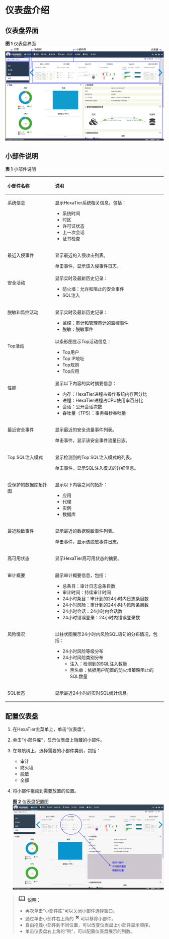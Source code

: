 # 仪表盘介绍<a name="ZH-CN_TOPIC_0111166476"></a>

## 仪表盘界面<a name="zh-cn_topic_0110574904_sfb294c93ecff488c9ca9bf16fb2a5afa"></a>

**图 1**  仪表盘界面<a name="zh-cn_topic_0110574904_fig14547152973710"></a>  
![](figures/仪表盘界面.png "仪表盘界面")

## 小部件说明<a name="zh-cn_topic_0110574904_s7ba7c5bb77ab443baf8308157d79d423"></a>

**表 1**  小部件说明

<a name="zh-cn_topic_0110574904_tba36bbcb859248edaab51db22e9269f9"></a>
<table><thead align="left"><tr id="zh-cn_topic_0110574904_r3b3a48914e4447d68160d87b95536d91"><th class="cellrowborder" valign="top" width="30%" id="mcps1.2.3.1.1"><p id="zh-cn_topic_0110574904_a3c28cf51b886496282425f8339d60bf2"><a name="zh-cn_topic_0110574904_a3c28cf51b886496282425f8339d60bf2"></a><a name="zh-cn_topic_0110574904_a3c28cf51b886496282425f8339d60bf2"></a>小部件名称</p>
</th>
<th class="cellrowborder" valign="top" width="70%" id="mcps1.2.3.1.2"><p id="zh-cn_topic_0110574904_a3deeb79bcc4f4fad99ac030f443d40f8"><a name="zh-cn_topic_0110574904_a3deeb79bcc4f4fad99ac030f443d40f8"></a><a name="zh-cn_topic_0110574904_a3deeb79bcc4f4fad99ac030f443d40f8"></a>说明</p>
</th>
</tr>
</thead>
<tbody><tr id="zh-cn_topic_0110574904_rdfa1d016abef41119da3336a927637a0"><td class="cellrowborder" valign="top" width="30%" headers="mcps1.2.3.1.1 "><p id="zh-cn_topic_0110574904_a2fe42a1a991d42c5888b6da660e56f26"><a name="zh-cn_topic_0110574904_a2fe42a1a991d42c5888b6da660e56f26"></a><a name="zh-cn_topic_0110574904_a2fe42a1a991d42c5888b6da660e56f26"></a>系统信息</p>
</td>
<td class="cellrowborder" valign="top" width="70%" headers="mcps1.2.3.1.2 "><p id="zh-cn_topic_0110574904_a8fd8ae92f84c41d6a39cf2c0f0361bd0"><a name="zh-cn_topic_0110574904_a8fd8ae92f84c41d6a39cf2c0f0361bd0"></a><a name="zh-cn_topic_0110574904_a8fd8ae92f84c41d6a39cf2c0f0361bd0"></a>显示HexaTier系统相关信息，包括：</p>
<a name="zh-cn_topic_0110574904_u0c775188d6b54c54af789977e197ff4f"></a><a name="zh-cn_topic_0110574904_u0c775188d6b54c54af789977e197ff4f"></a><ul id="zh-cn_topic_0110574904_u0c775188d6b54c54af789977e197ff4f"><li>系统时间</li><li>时区</li><li>许可证状态</li><li>上一次会话</li><li>证书检查</li></ul>
</td>
</tr>
<tr id="zh-cn_topic_0110574904_r7f0d968684c94816a171e421b4b7c83f"><td class="cellrowborder" valign="top" width="30%" headers="mcps1.2.3.1.1 "><p id="zh-cn_topic_0110574904_aef9cb098a2464e129e41debcb8ceb6ad"><a name="zh-cn_topic_0110574904_aef9cb098a2464e129e41debcb8ceb6ad"></a><a name="zh-cn_topic_0110574904_aef9cb098a2464e129e41debcb8ceb6ad"></a>最近入侵事件</p>
</td>
<td class="cellrowborder" valign="top" width="70%" headers="mcps1.2.3.1.2 "><p id="zh-cn_topic_0110574904_a2b8872755baa426196f49ff2968b2341"><a name="zh-cn_topic_0110574904_a2b8872755baa426196f49ff2968b2341"></a><a name="zh-cn_topic_0110574904_a2b8872755baa426196f49ff2968b2341"></a>显示最近的入侵攻击列表。</p>
<p id="zh-cn_topic_0110574904_zh-cn_topic_0076429804_p45632411286"><a name="zh-cn_topic_0110574904_zh-cn_topic_0076429804_p45632411286"></a><a name="zh-cn_topic_0110574904_zh-cn_topic_0076429804_p45632411286"></a>单击事件，显示该入侵事件日志。</p>
</td>
</tr>
<tr id="zh-cn_topic_0110574904_r3e06e8de545b4664abe429bd25e61f2c"><td class="cellrowborder" valign="top" width="30%" headers="mcps1.2.3.1.1 "><p id="zh-cn_topic_0110574904_a441014715e244a308f3018a3ed091dd8"><a name="zh-cn_topic_0110574904_a441014715e244a308f3018a3ed091dd8"></a><a name="zh-cn_topic_0110574904_a441014715e244a308f3018a3ed091dd8"></a>安全活动</p>
</td>
<td class="cellrowborder" valign="top" width="70%" headers="mcps1.2.3.1.2 "><div class="p" id="zh-cn_topic_0110574904_a1702b8109ff846878f1af184cc434cbf"><a name="zh-cn_topic_0110574904_a1702b8109ff846878f1af184cc434cbf"></a><a name="zh-cn_topic_0110574904_a1702b8109ff846878f1af184cc434cbf"></a>显示实时及最新历史记录：<a name="zh-cn_topic_0110574904_u1b7b4d2332884549b68efcb0606e050b"></a><a name="zh-cn_topic_0110574904_u1b7b4d2332884549b68efcb0606e050b"></a><ul id="zh-cn_topic_0110574904_u1b7b4d2332884549b68efcb0606e050b"><li>防火墙：允许和阻止的安全事件</li><li>SQL注入</li></ul>
</div>
</td>
</tr>
<tr id="zh-cn_topic_0110574904_row128401546192818"><td class="cellrowborder" valign="top" width="30%" headers="mcps1.2.3.1.1 "><p id="zh-cn_topic_0110574904_p20840446182818"><a name="zh-cn_topic_0110574904_p20840446182818"></a><a name="zh-cn_topic_0110574904_p20840446182818"></a>脱敏和监控活动</p>
</td>
<td class="cellrowborder" valign="top" width="70%" headers="mcps1.2.3.1.2 "><p id="zh-cn_topic_0110574904_p17840164616287"><a name="zh-cn_topic_0110574904_p17840164616287"></a><a name="zh-cn_topic_0110574904_p17840164616287"></a>显示实时及最新历史记录：</p>
<a name="zh-cn_topic_0110574904_ul349615583289"></a><a name="zh-cn_topic_0110574904_ul349615583289"></a><ul id="zh-cn_topic_0110574904_ul349615583289"><li>监控：审计和管理审计的监控事件</li><li>脱敏：脱敏事件</li></ul>
</td>
</tr>
<tr id="zh-cn_topic_0110574904_r7e812c55042444978ce57eab3dc0d63b"><td class="cellrowborder" valign="top" width="30%" headers="mcps1.2.3.1.1 "><p id="zh-cn_topic_0110574904_adb560afabf73426198c2230c6cfc923b"><a name="zh-cn_topic_0110574904_adb560afabf73426198c2230c6cfc923b"></a><a name="zh-cn_topic_0110574904_adb560afabf73426198c2230c6cfc923b"></a>Top活动</p>
</td>
<td class="cellrowborder" valign="top" width="70%" headers="mcps1.2.3.1.2 "><div class="p" id="zh-cn_topic_0110574904_a30318ccd3c454bf7bd47d327b0e820be"><a name="zh-cn_topic_0110574904_a30318ccd3c454bf7bd47d327b0e820be"></a><a name="zh-cn_topic_0110574904_a30318ccd3c454bf7bd47d327b0e820be"></a>以条形图显示Top活动信息：<a name="zh-cn_topic_0110574904_ud0c3845887f04909b38c3ef539094b0e"></a><a name="zh-cn_topic_0110574904_ud0c3845887f04909b38c3ef539094b0e"></a><ul id="zh-cn_topic_0110574904_ud0c3845887f04909b38c3ef539094b0e"><li>Top用户</li><li>Top IP地址</li><li>Top规则</li><li>Top应用</li></ul>
</div>
</td>
</tr>
<tr id="zh-cn_topic_0110574904_rc850b81251e240f9b16f40704abc2fb7"><td class="cellrowborder" valign="top" width="30%" headers="mcps1.2.3.1.1 "><p id="zh-cn_topic_0110574904_zh-cn_topic_0076429804_p145214594294"><a name="zh-cn_topic_0110574904_zh-cn_topic_0076429804_p145214594294"></a><a name="zh-cn_topic_0110574904_zh-cn_topic_0076429804_p145214594294"></a>性能</p>
</td>
<td class="cellrowborder" valign="top" width="70%" headers="mcps1.2.3.1.2 "><div class="p" id="zh-cn_topic_0110574904_ae42f297f93ae4e3f879b444cea9795a6"><a name="zh-cn_topic_0110574904_ae42f297f93ae4e3f879b444cea9795a6"></a><a name="zh-cn_topic_0110574904_ae42f297f93ae4e3f879b444cea9795a6"></a>显示以下内容的实时摘要信息：<a name="zh-cn_topic_0110574904_ua16d600badcd4fb6a5ccd4b96ca9268d"></a><a name="zh-cn_topic_0110574904_ua16d600badcd4fb6a5ccd4b96ca9268d"></a><ul id="zh-cn_topic_0110574904_ua16d600badcd4fb6a5ccd4b96ca9268d"><li>内存：HexaTier进程占操作系统内存百分比</li><li>进程：HexaTier进程占CPU使用率百分比</li><li>会话：公开会话次数</li><li>吞吐量（TPS）：事务每秒吞吐量</li></ul>
</div>
</td>
</tr>
<tr id="zh-cn_topic_0110574904_r17219a1a35224b0daaa7d5619b50a87f"><td class="cellrowborder" valign="top" width="30%" headers="mcps1.2.3.1.1 "><p id="zh-cn_topic_0110574904_afe294548126a46ad9d4f4c0256021daf"><a name="zh-cn_topic_0110574904_afe294548126a46ad9d4f4c0256021daf"></a><a name="zh-cn_topic_0110574904_afe294548126a46ad9d4f4c0256021daf"></a>最近安全事件</p>
</td>
<td class="cellrowborder" valign="top" width="70%" headers="mcps1.2.3.1.2 "><p id="zh-cn_topic_0110574904_a10e261a291d64894b9f7324b4e21250d"><a name="zh-cn_topic_0110574904_a10e261a291d64894b9f7324b4e21250d"></a><a name="zh-cn_topic_0110574904_a10e261a291d64894b9f7324b4e21250d"></a>显示最近的安全流量事件列表。</p>
<p id="zh-cn_topic_0110574904_ab178e2d6315840dca8ef0070611abeef"><a name="zh-cn_topic_0110574904_ab178e2d6315840dca8ef0070611abeef"></a><a name="zh-cn_topic_0110574904_ab178e2d6315840dca8ef0070611abeef"></a>单击事件，显示该安全事件流量日志。</p>
</td>
</tr>
<tr id="zh-cn_topic_0110574904_rcd225c4c14084afb9d43ee13b665c6cc"><td class="cellrowborder" valign="top" width="30%" headers="mcps1.2.3.1.1 "><p id="zh-cn_topic_0110574904_a11e02894e0744cf48d03d81dd185b7bf"><a name="zh-cn_topic_0110574904_a11e02894e0744cf48d03d81dd185b7bf"></a><a name="zh-cn_topic_0110574904_a11e02894e0744cf48d03d81dd185b7bf"></a>Top SQL注入模式</p>
</td>
<td class="cellrowborder" valign="top" width="70%" headers="mcps1.2.3.1.2 "><p id="zh-cn_topic_0110574904_a17b84a433bc945bd81a0889663c1e7f5"><a name="zh-cn_topic_0110574904_a17b84a433bc945bd81a0889663c1e7f5"></a><a name="zh-cn_topic_0110574904_a17b84a433bc945bd81a0889663c1e7f5"></a>显示检测到的Top SQL注入模式的列表。</p>
<p id="zh-cn_topic_0110574904_a5657ebf2cde34baabbedb9d4be583e5c"><a name="zh-cn_topic_0110574904_a5657ebf2cde34baabbedb9d4be583e5c"></a><a name="zh-cn_topic_0110574904_a5657ebf2cde34baabbedb9d4be583e5c"></a>单击事件，显示SQL注入模式的详细信息。</p>
</td>
</tr>
<tr id="zh-cn_topic_0110574904_rd10d412cb8cd4885bb388f05884aa158"><td class="cellrowborder" valign="top" width="30%" headers="mcps1.2.3.1.1 "><p id="zh-cn_topic_0110574904_ae165c21739ae44b0adf321702cd32e32"><a name="zh-cn_topic_0110574904_ae165c21739ae44b0adf321702cd32e32"></a><a name="zh-cn_topic_0110574904_ae165c21739ae44b0adf321702cd32e32"></a>受保护的数据库拓扑图</p>
</td>
<td class="cellrowborder" valign="top" width="70%" headers="mcps1.2.3.1.2 "><p id="zh-cn_topic_0110574904_a4775a3d1fb5c4bfe86b763b2992b4f18"><a name="zh-cn_topic_0110574904_a4775a3d1fb5c4bfe86b763b2992b4f18"></a><a name="zh-cn_topic_0110574904_a4775a3d1fb5c4bfe86b763b2992b4f18"></a>显示以下内容之间的拓扑：</p>
<a name="zh-cn_topic_0110574904_u96c7146f704d42c289fe4ac59bd73560"></a><a name="zh-cn_topic_0110574904_u96c7146f704d42c289fe4ac59bd73560"></a><ul id="zh-cn_topic_0110574904_u96c7146f704d42c289fe4ac59bd73560"><li>应用</li><li>代理</li><li>实例</li><li>数据库</li></ul>
</td>
</tr>
<tr id="zh-cn_topic_0110574904_r5d0fb26222364c0c857f2e5905c5a870"><td class="cellrowborder" valign="top" width="30%" headers="mcps1.2.3.1.1 "><p id="zh-cn_topic_0110574904_a2d044e59e4eb45a597800b0e4ec49ec6"><a name="zh-cn_topic_0110574904_a2d044e59e4eb45a597800b0e4ec49ec6"></a><a name="zh-cn_topic_0110574904_a2d044e59e4eb45a597800b0e4ec49ec6"></a>最近脱敏事件</p>
</td>
<td class="cellrowborder" valign="top" width="70%" headers="mcps1.2.3.1.2 "><p id="zh-cn_topic_0110574904_a117fc5153a564ebca3e4f2f42d04b5d9"><a name="zh-cn_topic_0110574904_a117fc5153a564ebca3e4f2f42d04b5d9"></a><a name="zh-cn_topic_0110574904_a117fc5153a564ebca3e4f2f42d04b5d9"></a>显示最近的数据脱敏事件列表。</p>
<p id="zh-cn_topic_0110574904_a994ff0594ef04a04b8d31f68365b7b25"><a name="zh-cn_topic_0110574904_a994ff0594ef04a04b8d31f68365b7b25"></a><a name="zh-cn_topic_0110574904_a994ff0594ef04a04b8d31f68365b7b25"></a>单击事件，显示该脱敏事件日志。</p>
</td>
</tr>
<tr id="zh-cn_topic_0110574904_r4e0835f6f0eb4778b20d788a294a5a9e"><td class="cellrowborder" valign="top" width="30%" headers="mcps1.2.3.1.1 "><p id="zh-cn_topic_0110574904_a5d05497dbb8c402fb4176b16f2069605"><a name="zh-cn_topic_0110574904_a5d05497dbb8c402fb4176b16f2069605"></a><a name="zh-cn_topic_0110574904_a5d05497dbb8c402fb4176b16f2069605"></a>高可用状态</p>
</td>
<td class="cellrowborder" valign="top" width="70%" headers="mcps1.2.3.1.2 "><p id="zh-cn_topic_0110574904_a0c772a815447401fb8983438d90dab12"><a name="zh-cn_topic_0110574904_a0c772a815447401fb8983438d90dab12"></a><a name="zh-cn_topic_0110574904_a0c772a815447401fb8983438d90dab12"></a>显示HexaTier高可用状态的摘要。</p>
</td>
</tr>
<tr id="zh-cn_topic_0110574904_row17842183151111"><td class="cellrowborder" valign="top" width="30%" headers="mcps1.2.3.1.1 "><p id="zh-cn_topic_0110574904_p584253101112"><a name="zh-cn_topic_0110574904_p584253101112"></a><a name="zh-cn_topic_0110574904_p584253101112"></a>审计概要</p>
</td>
<td class="cellrowborder" valign="top" width="70%" headers="mcps1.2.3.1.2 "><p id="zh-cn_topic_0110574904_p1184263111118"><a name="zh-cn_topic_0110574904_p1184263111118"></a><a name="zh-cn_topic_0110574904_p1184263111118"></a>展示审计概要信息，包括：</p>
<a name="zh-cn_topic_0110574904_ul880611419486"></a><a name="zh-cn_topic_0110574904_ul880611419486"></a><ul id="zh-cn_topic_0110574904_ul880611419486"><li>总条目：审计日志总条目数</li><li>审计时间：持续审计时间</li><li>24小时条目：审计到的24小时内日志条目数</li><li>24小时风险：审计到的24小时内风险条目数</li><li>24小时会话：24小时内会话数</li><li>24小时错误登录：24小时内错误登录数</li></ul>
</td>
</tr>
<tr id="zh-cn_topic_0110574904_row14141132151113"><td class="cellrowborder" valign="top" width="30%" headers="mcps1.2.3.1.1 "><p id="zh-cn_topic_0110574904_p1614143218119"><a name="zh-cn_topic_0110574904_p1614143218119"></a><a name="zh-cn_topic_0110574904_p1614143218119"></a>风险情况</p>
</td>
<td class="cellrowborder" valign="top" width="70%" headers="mcps1.2.3.1.2 "><p id="zh-cn_topic_0110574904_p2146327116"><a name="zh-cn_topic_0110574904_p2146327116"></a><a name="zh-cn_topic_0110574904_p2146327116"></a>以柱状图展示24小时内风险SQL语句的分布情况，包括：</p>
<a name="zh-cn_topic_0110574904_ul1125911268505"></a><a name="zh-cn_topic_0110574904_ul1125911268505"></a><ul id="zh-cn_topic_0110574904_ul1125911268505"><li>24小时风险等级分布</li><li>24小时风险类别分布<a name="zh-cn_topic_0110574904_ul117002914519"></a><a name="zh-cn_topic_0110574904_ul117002914519"></a><ul id="zh-cn_topic_0110574904_ul117002914519"><li>注入：检测到的SQL注入数量</li><li>黑名单：依据用户配置的防火墙策略阻止的SQL数量</li></ul>
</li></ul>
</td>
</tr>
<tr id="zh-cn_topic_0110574904_row1824816325119"><td class="cellrowborder" valign="top" width="30%" headers="mcps1.2.3.1.1 "><p id="zh-cn_topic_0110574904_p7248832131116"><a name="zh-cn_topic_0110574904_p7248832131116"></a><a name="zh-cn_topic_0110574904_p7248832131116"></a>SQL状态</p>
</td>
<td class="cellrowborder" valign="top" width="70%" headers="mcps1.2.3.1.2 "><p id="zh-cn_topic_0110574904_p15248132111111"><a name="zh-cn_topic_0110574904_p15248132111111"></a><a name="zh-cn_topic_0110574904_p15248132111111"></a>显示最近24小时的实时SQL统计信息。</p>
</td>
</tr>
</tbody>
</table>

## 配置仪表盘<a name="zh-cn_topic_0110574904_section4310112219319"></a>

1.  在HexaTier主菜单上，单击“仪表盘“。
2.  单击“小部件库“，显示仪表盘上隐藏的小部件。
3.  在导航树上，选择需要的小部件类别，包括：
    -   审计
    -   防火墙
    -   脱敏
    -   全部

4.  将小部件拖动到需要放置的位置。

    **图 2**  仪表盘配置图<a name="zh-cn_topic_0110574904_fig18228135115374"></a>  
    ![](figures/仪表盘配置图.png "仪表盘配置图")


>![](public_sys-resources/icon-note.gif) **说明：**   
>-   再次单击“小部件库“可以关闭小部件选择窗口。  
>-   通过单击小部件右上角的![](figures/删除.png)可以移除小部件。  
>-   自由拖拽小部件到不同位置，可以改变仪表盘上小部件显示顺序。  
>-   单击仪表盘右上角的“列“，可以配置仪表盘展示的列数。  

